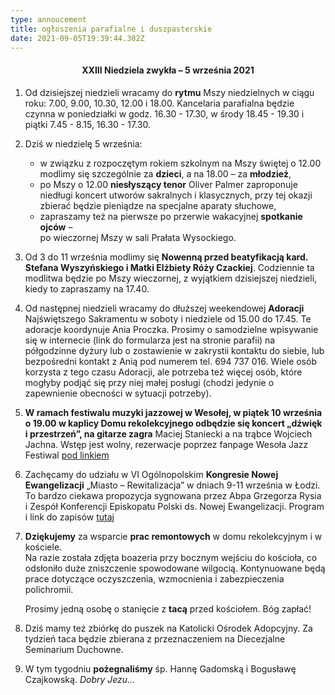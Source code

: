 ```yaml
---
type: annoucement
title: ogłoszenia parafialne i duszpasterskie
date: 2021-09-05T19:39:44.302Z
---
```

<!--StartFragment-->

<h4 style="text-align:center;">XXIII Niedziela zwykła – 5 września 2021</h4>

1. Od dzisiejszej niedzieli wracamy do **rytmu** Mszy niedzielnych w ciągu roku: 7.00, 9.00, 10.30, 12.00 i 18.00. Kancelaria parafialna będzie czynna w poniedziałki w godz. 16.30 - 17.30, w środy 18.45 - 19.30 i piątki 7.45 - 8.15, 16.30 - 17.30.
2. Dziś w niedzielę 5 września:

   * w związku z rozpoczętym rokiem szkolnym na Mszy świętej o 12.00 modlimy się szczególnie za **dzieci**, a na 18.00 – za **młodzież**,
   * po Mszy o 12.00 **niesłyszący tenor** Oliver Palmer zaproponuje niedługi koncert utworów sakralnych i klasycznych, przy tej okazji zbierać będzie pieniądze na specjalne aparaty słuchowe,
   * zapraszamy też na pierwsze po przerwie wakacyjnej **spotkanie ojców** –\
     po wieczornej Mszy w sali Prałata Wysockiego.
3. Od 3 do 11 września modlimy się **Nowenną przed beatyfikacją kard. Stefana Wyszyńskiego i Matki Elżbiety Róży Czackiej**. Codziennie ta modlitwa będzie po Mszy wieczornej, z wyjątkiem dzisiejszej niedzieli, kiedy to zapraszamy na 17.40.
4. Od następnej niedzieli wracamy do dłuższej weekendowej **Adoracji** Najświętszego Sakramentu w soboty i niedziele od 15.00 do 17.45. Te adoracje koordynuje Ania Proczka. Prosimy o samodzielne wpisywanie się w internecie (link do formularza jest na stronie parafii) na półgodzinne dyżury lub o zostawienie w zakrystii kontaktu do siebie, lub bezpośredni kontakt z Anią pod numerem tel. 694 737 016. Wiele osób korzysta z tego czasu Adoracji, ale potrzeba też więcej osób, które mogłyby podjąć się przy niej małej posługi (chodzi jedynie o zapewnienie obecności w sytuacji potrzeby).
5. **W ramach festiwalu muzyki jazzowej w Wesołej, w piątek 10 września o 19.00 w kaplicy Domu rekolekcyjnego odbędzie się koncert „dźwięk i przestrzeń”, na gitarze zagra** Maciej Staniecki a na trąbce Wojciech Jachna. Wstęp jest wolny, rezerwacje poprzez fanpage Wesoła Jazz Festiwal [pod linkiem](https://www.facebook.com/events/556745942192933)[](https://www.facebook.com/events/556745942192933)
6. Zachęcamy do udziału w VI Ogólnopolskim **Kongresie Nowej Ewangelizacji** „Miasto – Rewitalizacja” w dniach 9-11 września w Łodzi. To bardzo ciekawa propozycja sygnowana przez Abpa Grzegorza Rysia i Zespół Konferencji Episkopatu Polski ds. Nowej Ewangelizacji. Program i link do zapisów [tutaj ](http://odnowa.jezuici.pl/rekolekcje/forum-i-sesje)[](http://odnowa.jezuici.pl/rekolekcje/forum-i-sesje)
7. **Dziękujemy** za wsparcie **prac remontowych** w domu rekolekcyjnym i w kościele.\
   Na razie została zdjęta boazeria przy bocznym wejściu do kościoła, co odsłoniło duże zniszczenie spowodowane wilgocią. Kontynuowane będą prace dotyczące oczyszczenia, wzmocnienia i zabezpieczenia polichromii.

   Prosimy jedną osobę o stanięcie z **tacą** przed kościołem. Bóg zapłać!
8. Dziś mamy też zbiórkę do puszek na Katolicki Ośrodek Adopcyjny. Za tydzień taca będzie zbierana z przeznaczeniem na Diecezjalne Seminarium Duchowne.
9. W tym tygodniu **pożegnaliśmy** śp. Hannę Gadomską i Bogusławę Czajkowską. *Dobry Jezu…*

<!--EndFragment-->